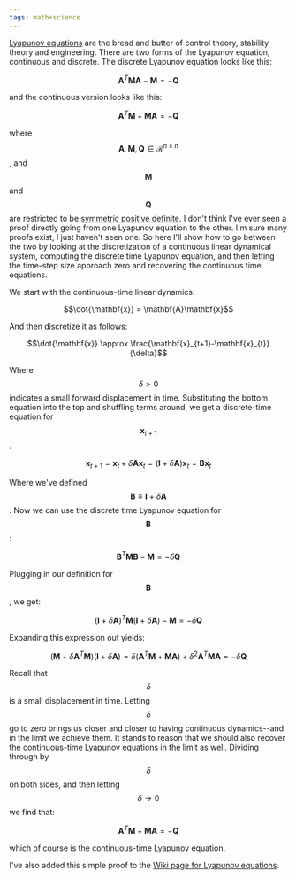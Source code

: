 ```yaml
---
tags: math+science
---
```


[Lyapunov equations](https://en.wikipedia.org/wiki/Lyapunov_equation) are the bread and butter of control theory, stability theory and engineering. There are two forms of the Lyapunov equation, continuous and discrete. The discrete Lyapunov equation looks like this:

$$\mathbf{A}^T\mathbf{M}\mathbf{A} - \mathbf{M} = -\mathbf{Q}$$ 

and the continuous version looks like this: 

 $$\mathbf{A}^T\mathbf{M} + \mathbf{M}\mathbf{A} = -\mathbf{Q}$$ 

where $$\mathbf{A},\mathbf{M},\mathbf{Q} \in \mathcal{R}^{n \times n}$$ , and $$\mathbf{M}$$ and $$\mathbf{Q}$$ are restricted to be [symmetric positive definite](https://en.wikipedia.org/wiki/Definite_symmetric_matrix). I don't think I've ever seen a proof directly going from one Lyapunov equation to the other. I'm sure many proofs exist, I just haven't seen one. So here I'll show how to go between the two by looking at the discretization of a continuous linear dynamical system, computing the discrete time Lyapunov equation, and then letting the time-step size approach zero and recovering the continuous time equations. 

We start with the continuous-time linear dynamics:

$$\dot{\mathbf{x}} = \mathbf{A}\mathbf{x}$$

And then discretize it as follows:

$$\dot{\mathbf{x}} \approx \frac{\mathbf{x}_{t+1}-\mathbf{x}_{t}}{\delta}$$ 

Where $$\delta > 0 $$ indicates a small forward displacement in time. Substituting the bottom equation into the top and shuffling terms around, we get a discrete-time equation for $$\mathbf{x}_{t+1}$$.

$$\mathbf{x}_{t+1} = \mathbf{x}_t + \delta \mathbf{A} \mathbf{x}_t = (\mathbf{I} + \delta\mathbf{A})\mathbf{x}_t = \mathbf{B}\mathbf{x}_t$$ 

Where we've defined $$\mathbf{B} \equiv \mathbf{I} + \delta\mathbf{A}$$. Now we can use the discrete time Lyapunov equation for $$\mathbf{B}$$ :

$$\mathbf{B}^T\mathbf{M}\mathbf{B} - \mathbf{M} = -\delta\mathbf{Q}$$ 

Plugging in our definition for $$\mathbf{B}$$, we get:

$$(\mathbf{I} + \delta \mathbf{A})^T\mathbf{M}(\mathbf{I} + \delta \mathbf{A}) - \mathbf{M} = -\delta \mathbf{Q}$$ 

Expanding this expression out yields:

$$(\mathbf{M} + \delta \mathbf{A}^T\mathbf{M}) (\mathbf{I} + \delta \mathbf{A}) = \delta(\mathbf{A}^T\mathbf{M} + \mathbf{M}\mathbf{A}) + \delta^2 \mathbf{A}^T\mathbf{M}\mathbf{A} = -\delta \mathbf{Q}$$  

Recall that $$\delta$$ is a small displacement in time. Letting $$\delta$$ go to zero brings us closer and closer to having continuous dynamics--and in the limit we achieve them. It stands to reason that we should also recover the continuous-time Lyapunov equations in the limit as well. Dividing through by $$\delta$$ on both sides, and then letting $$\delta \rightarrow 0$$ we find that:

 $$\mathbf{A}^T\mathbf{M} + \mathbf{M}\mathbf{A} = -\mathbf{Q}$$ 

which of course is the continuous-time Lyapunov equation. 

I've also added this simple proof to the [Wiki page for Lyapunov equations](https://en.wikipedia.org/wiki/Lyapunov_equation#Relationship_Between_Discrete_and_Continuous_Lyapunov_Equations).







